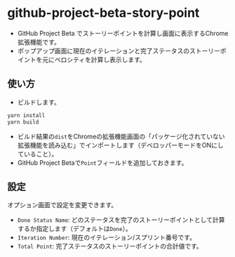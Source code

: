 # github-project-beta-story-point

- GitHub Project Beta でストーリーポイントを計算し画面に表示するChrome拡張機能です。
- ポップアップ画面に現在のイテレーションと完了ステータスのストーリーポイントを元にベロシティを計算し表示します。

## 使い方

- ビルドします。
```bash
yarn install
yarn build
```
- ビルド結果の`dist`をChromeの拡張機能画面の「パッケージ化されていない拡張機能を読み込む」でインポートします（デベロッパーモードをONにしていること）。
- GitHub Project Betaで`Point`フィールドを追加しておきます。

## 設定

オプション画面で設定を変更できます。

- `Done Status Name`: どのステータスを完了のストーリーポイントとして計算するか指定します（デフォルトは`Done`）。
- `Iteration Number`: 現在のイテレーション/スプリント番号です。
- `Total Point`: 完了ステータスのストーリーポイントの合計値です。
